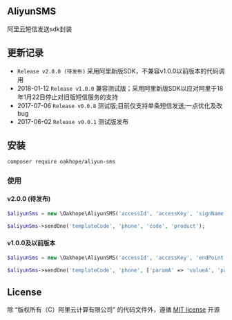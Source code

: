 AliyunSMS
---------

阿里云短信发送sdk封装

## 更新记录


* `Release v2.0.0 (待发布)` 采用阿里新版SDK，不兼容v1.0.0以前版本的代码调用
* 2018-01-12 `Release v1.0.0` 兼容测试版；采用阿里新版SDK以应对阿里于18年1月22日停止对旧版短信服务的支持
* 2017-07-06 `Release v0.0.8` 测试版;目前仅支持单条短信发送;一点优化及改bug
* 2017-06-02 `Release v0.0.1` 测试版发布

## 安装

```bash
composer require oakhope/aliyun-sms
```

### 使用


#### v2.0.0 (待发布)
```php
$aliyunSms = new \Oakhope\AliyunSMS('accessId', 'accessKey', 'signName');

$aliyunSms->sendOne('templateCode', 'phone', 'code', 'product');
```

#### v1.0.0及以前版本
```php
$aliyunSms = new \Oakhope\AliyunSMS('accessId', 'accessKey', 'endPoint', 'topicName', 'signName');

$aliyunSms->sendOne('templateCode', 'phone', ['paramA' => 'valueA', 'paramB' => 'valueB']);
```

## License
除 “版权所有（C）阿里云计算有限公司” 的代码文件外，遵循 [MIT license](http://opensource.org/licenses/MIT) 开源
